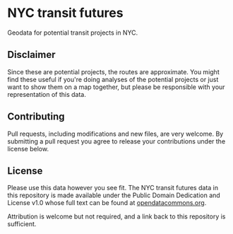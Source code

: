 # NYC transit futures

Geodata for potential transit projects in NYC.

## Disclaimer

Since these are potential projects, the routes are approximate. You might find these useful if you're doing analyses of the potential projects or just want to show them on a map together, but please be responsible with your representation of this data.

## Contributing

Pull requests, including modifications and new files, are very welcome. By submitting a pull request you agree to release your contributions under the license below.

## License

Please use this data however you see fit. The NYC transit futures data in this repository is made available under the Public Domain Dedication and License v1.0 whose full text can be found at [opendatacommons.org](http://www.opendatacommons.org/licenses/pddl/1.0/).

Attribution is welcome but not required, and a link back to this repository is sufficient.
